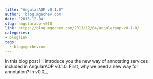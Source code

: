 ```yaml
---
title: "AngularAOP v0.1.0"
author: 'blog.mgechev.com'
date: '2013-12-04'
slug: angularaop-v010
link: https://blog.mgechev.com/2013/12/04/angularaop-v0-1-0/
categories:
- bloglink
tags:
  - blogmgechevcom
---
```


In this blog post I’ll introduce you the new way of annotating services included in AngularAOP v0.1.0. First, why we need a new way for annotation? In v0.0[... <i class="fas fa-external-link-alt"></i>](https://blog.mgechev.com/2013/12/04/angularaop-v0-1-0/)

